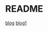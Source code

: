 # README

[blog](https://mp.weixin.qq.com/s?__biz=Mzg2NzA4MTkxNQ==&mid=2247486697&idx=2&sn=dbb05be5291a362df22259c86d89de49&chksm=ce40473df937ce2bc48e2b88a8606601782f08c8cc5c728ddac6b1ddb82860eef634a45b6fa0&scene=21#wechat_redirect)
[blog1](https://mp.weixin.qq.com/s?__biz=Mzg2NzA4MTkxNQ==&mid=2247486757&idx=2&sn=0817be1c4d9380117ca8dd18724c53cc&scene=21#wechat_redirect)
